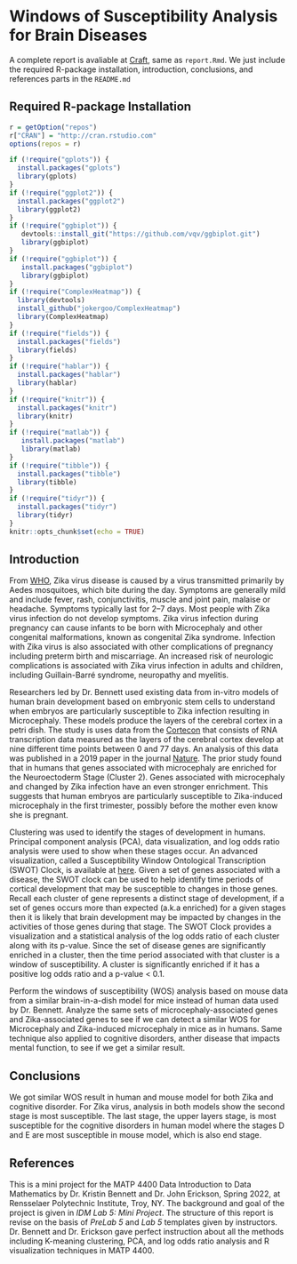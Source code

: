 # Windows of Susceptibility Analysis for Brain Diseases

A complete report is avaliable at [Craft](https://www.craft.do/s/mf2MellNzocVms), same as `report.Rmd`. 
We just include the required R-package installation, introduction, conclusions, and references parts in the `README.md`

## Required R-package Installation

```r
r = getOption("repos")
r["CRAN"] = "http://cran.rstudio.com"
options(repos = r)

if (!require("gplots")) {
  install.packages("gplots")
  library(gplots)
}
if (!require("ggplot2")) {
  install.packages("ggplot2")
  library(ggplot2)
}
if (!require("ggbiplot")) {
   devtools::install_git("https://github.com/vqv/ggbiplot.git")
   library(ggbiplot)
}
if (!require("ggbiplot")) {
   install.packages("ggbiplot")
   library(ggbiplot)
}
if (!require("ComplexHeatmap")) {
  library(devtools)
  install_github("jokergoo/ComplexHeatmap")
  library(ComplexHeatmap)
}
if (!require("fields")) {
  install.packages("fields")
  library(fields)
}
if (!require("hablar")) {
  install.packages("hablar")
  library(hablar)
}
if (!require("knitr")) {
  install.packages("knitr")
  library(knitr)
}
if (!require("matlab")) {
   install.packages("matlab")
   library(matlab)
}
if (!require("tibble")) {
  install.packages("tibble")
  library(tibble)
}
if (!require("tidyr")) {
  install.packages("tidyr")
  library(tidyr)
}
knitr::opts_chunk$set(echo = TRUE)
```

## Introduction

From [WHO](https://www.who.int/news-room/fact-sheets/detail/zika-virus), Zika virus disease is caused by a virus transmitted primarily by Aedes mosquitoes, which bite during the day. 
Symptoms are generally mild and include fever, rash, conjunctivitis, muscle and joint pain, malaise or headache.
Symptoms typically last for 2–7 days. Most people with Zika virus infection do not develop symptoms. 
Zika virus infection during pregnancy can cause infants to be born with Microcephaly and other congenital malformations, known as congenital Zika syndrome. 
Infection with Zika virus is also associated with other complications of pregnancy including preterm birth and miscarriage.
An increased risk of neurologic complications is associated with Zika virus infection in adults and children, including Guillain-Barré syndrome, neuropathy and myelitis.

Researchers led by Dr. Bennett used existing data from in-vitro models of human brain development based on embryonic stem cells to understand when embryos are particularly susceptible to Zika infection resulting in Microcephaly.
These models produce the layers of the cerebral cortex in a petri dish.
The study is uses data from the [Cortecon](http://cortecon.neuralsci.org/) that consists of RNA transcription data measured as the layers of the cerebral cortex develop at nine different time points between 0 and 77 days.
An analysis of this data was published in a 2019 paper in the journal [Nature](https://www.nature.com/articles/s41598-019-39318-8).
The prior study found that in humans that genes associated with microcephaly are enriched for the Neuroectoderm Stage (Cluster 2).
Genes associated with microcephaly and changed by Zika infection have an even stronger enrichment. 
This suggests that human embryos are particularly susceptible to Zika-induced microcephaly in the first trimester, possibly before the mother even know she is pregnant.

Clustering was used to identify the stages of development in humans.
Principal component analysis (PCA), data visualization, and log odds ratio analysis were used to
show when these stages occur.
An advanced visualization, called a Susceptibility Window Ontological Transcription (SWOT) Clock, is available at [here](https://github.com/mpoegel/SemNExT-Visualizations).
Given a set of genes associated with a disease, the SWOT clock can be used to help identify time periods of cortical development that may be susceptible to changes in those genes.
Recall each cluster of gene represents a distinct stage of development, if a set of genes occurs more than expected (a.k.a enriched) for a given stages then it is likely that brain development may be impacted by changes in the activities of those genes during that stage.
The SWOT Clock provides a visualization and a statistical analysis of the log odds ratio of each cluster along with its p-value.
Since the set of disease genes are significantly enriched in a cluster, then the time period associated with that cluster is a window of susceptibility. 
A cluster is significantly enriched if it has a positive log odds ratio and a p-value < 0.1.

Perform the windows of susceptibility (WOS) analysis based on mouse data from a similar brain-in-a-dish model for mice instead of human data used by Dr. Bennett. 
Analyze the same sets of microcephaly-associated genes and Zika-associated genes to see if we can detect a similar WOS for Microcephaly and Zika-induced microcephaly in mice as in humans. 
Same technique also applied to cognitive disorders, anther disease that impacts mental function, to see if we get a similar result. 

## Conclusions

We got similar WOS result in human and mouse model for both Zika and cognitive disorder.
For Zika virus, analysis in both models show the second stage is most susceptible. 
The last stage, the upper layers stage, is most susceptible for the cognitive disorders in human model where the stages D and E are most susceptible in mouse model, which is also end stage. 

## References

This is a mini project for the MATP 4400 Data Introduction to Data Mathematics by Dr. Kristin Bennett and Dr. John Erickson, Spring 2022, at Rensselaer Polytechnic Institute, Troy, NY. The background and goal of the project is given in *IDM Lab 5: Mini Project*. 
The structure of this report is revise on the basis of *PreLab 5* and *Lab 5* templates given by instructors. 
Dr. Bennett and Dr. Erickson gave perfect instruction about all the methods including K-meaning clustering, PCA, and log odds ratio analysis and R visualization techniques in MATP 4400. 
